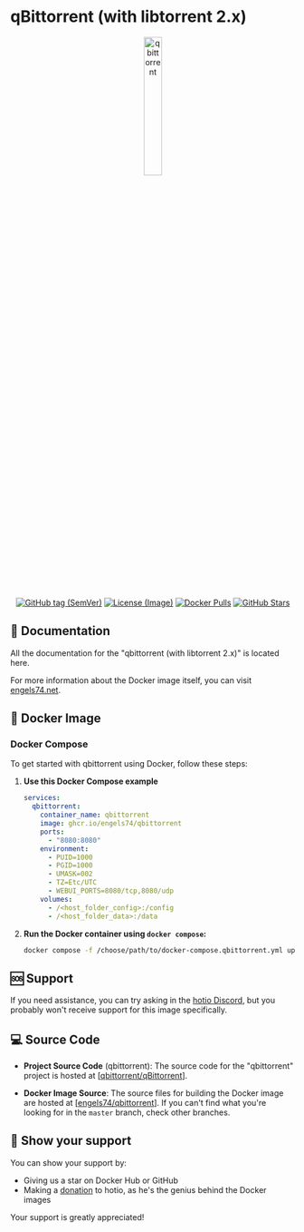 # qBittorrent (with libtorrent 2.x)

<p align="center">
  <img src="https://i.imgur.com/IAkaT4k.png" alt="qbittorrent" style="width: 25%;"/>
</p>

<p align="center">
  <a href="https://github.com/engels74/qbittorrent"><img src="https://img.shields.io/docker/v/engels74/qbittorrent?sort=semver" alt="GitHub tag (SemVer)"></a>
  <a href="https://github.com/engels74/qbittorrent/blob/master/LICENSE"><img src="https://img.shields.io/badge/License%20(Image)-GPL--3.0-orange" alt="License (Image)"></a>
  <a href="https://hub.docker.com/r/engels74/qbittorrent"><img src="https://img.shields.io/docker/pulls/engels74/qbittorrent.svg" alt="Docker Pulls"></a>
  <a href="https://github.com/engels74/qbittorrent/stargazers"><img src="https://img.shields.io/github/stars/engels74/qbittorrent.svg" alt="GitHub Stars"></a>
</p>

## 📖 Documentation

All the documentation for the "qbittorrent (with libtorrent 2.x)" is located here.

For more information about the Docker image itself, you can visit [engels74.net](https://engels74.net/containers/qbittorrent).

## 🐋 Docker Image

### Docker Compose

To get started with qbittorrent using Docker, follow these steps:

1. **Use this Docker Compose example**
    ```yaml
	services:
	  qbittorrent:
	    container_name: qbittorrent
	    image: ghcr.io/engels74/qbittorrent
	    ports:
	      - "8080:8080"
	    environment:
	      - PUID=1000
	      - PGID=1000
	      - UMASK=002
	      - TZ=Etc/UTC
	      - WEBUI_PORTS=8080/tcp,8080/udp
	    volumes:
	      - /<host_folder_config>:/config
	      - /<host_folder_data>:/data
    ```

2. **Run the Docker container using `docker compose`:**
    ```sh
    docker compose -f /choose/path/to/docker-compose.qbittorrent.yml up -d
    ```

## 🆘 Support

If you need assistance, you can try asking in the [hotio Discord](https://hotio.dev/discord), but you probably won't receive support for this image specifically.

## 💻 Source Code

- **Project Source Code** (qbittorrent): The source code for the "qbittorrent" project is hosted at [[qbittorrent/qBittorrent](https://github.com/qbittorrent/qBittorrent)].

- **Docker Image Source**: The source files for building the Docker image are hosted at [[engels74/qbittorrent](https://github.com/engels74/qbittorrent)]. If you can't find what you're looking for in the `master` branch, check other branches.

## 🌟 Show your support

You can show your support by:
- Giving us a star on Docker Hub or GitHub
- Making a [donation](https://hotio.dev/donate) to hotio, as he's the genius behind the Docker images

Your support is greatly appreciated!
